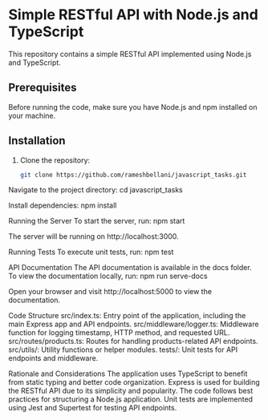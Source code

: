 # Simple RESTful API with Node.js and TypeScript

This repository contains a simple RESTful API implemented using Node.js and TypeScript.

## Prerequisites

Before running the code, make sure you have Node.js and npm installed on your machine.

## Installation

1. Clone the repository:

   ```bash
   git clone https://github.com/rameshbellani/javascript_tasks.git


Navigate to the project directory:
cd javascript_tasks


Install dependencies:
npm install


Running the Server
To start the server, run:
npm start


The server will be running on http://localhost:3000.


Running Tests
To execute unit tests, run:
npm test


API Documentation
The API documentation is available in the docs folder. To view the documentation locally, run:
npm run serve-docs


Open your browser and visit http://localhost:5000 to view the documentation.


Code Structure
src/index.ts: Entry point of the application, including the main Express app and API endpoints.
src/middleware/logger.ts: Middleware function for logging timestamp, HTTP method, and requested URL.
src/routes/products.ts: Routes for handling products-related API endpoints.
src/utils/: Utility functions or helper modules.
tests/: Unit tests for API endpoints and middleware.



Rationale and Considerations
The application uses TypeScript to benefit from static typing and better code organization.
Express is used for building the RESTful API due to its simplicity and popularity.
The code follows best practices for structuring a Node.js application.
Unit tests are implemented using Jest and Supertest for testing API endpoints.